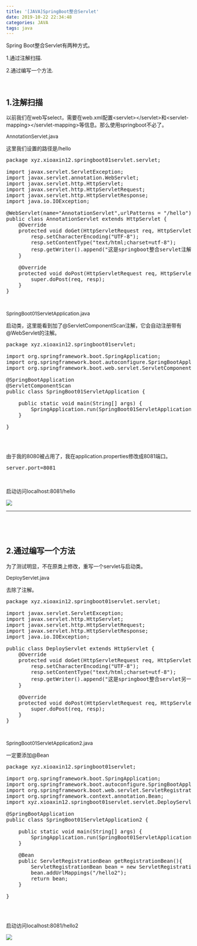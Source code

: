 ```yaml
---
title: '[JAVA]SpringBoot整合Servlet'
date: 2019-10-22 22:34:48
categories: JAVA
tags: java
---
```


Spring Boot整合Servlet有两种方式。<!--more-->

1.通过注解扫描.

2.通过编写一个方法.

&nbsp;

## 1.注解扫描

以前我们在web写select，需要在web.xml配置&lt;servlet&gt;&lt;/servlet&gt;和&lt;servlet-mapping&gt;&lt;/servlet-mapping&gt;等信息。那么使用springboot不必了。

<span style="font-size: 10pt;">AnnotationServlet.java</span>

这里我们设置的路径是/hello
<pre class="lang:java decode:true" title="AnnotationServlet">package xyz.xioaxin12.springboot01servlet.servlet;

import javax.servlet.ServletException;
import javax.servlet.annotation.WebServlet;
import javax.servlet.http.HttpServlet;
import javax.servlet.http.HttpServletRequest;
import javax.servlet.http.HttpServletResponse;
import java.io.IOException;

@WebServlet(name="AnnotationServlet",urlPatterns = "/hello")
public class AnnotationServlet extends HttpServlet {
    @Override
    protected void doGet(HttpServletRequest req, HttpServletResponse resp) throws ServletException, IOException {
        resp.setCharacterEncoding("UTF-8");
        resp.setContentType("text/html;charset=utf-8");
        resp.getWriter().append("这是springboot整合servlet注解的方式!");
    }

    @Override
    protected void doPost(HttpServletRequest req, HttpServletResponse resp) throws ServletException, IOException {
        super.doPost(req, resp);
    }
}
</pre>
&nbsp;

<span style="font-size: 10pt;">SpringBoot01ServletApplication.java</span>

启动类，这里能看到加了@ServletComponentScan注解，它会自动注册带有@WebServlet的注解。
<pre class="lang:default decode:true">package xyz.xioaxin12.springboot01servlet;

import org.springframework.boot.SpringApplication;
import org.springframework.boot.autoconfigure.SpringBootApplication;
import org.springframework.boot.web.servlet.ServletComponentScan;

@SpringBootApplication
@ServletComponentScan
public class SpringBoot01ServletApplication {

    public static void main(String[] args) {
        SpringApplication.run(SpringBoot01ServletApplication.class, args);
    }

}

</pre>
&nbsp;

由于我的8080被占用了，我在application.properties修改成8081端口。
<pre class="lang:default decode:true ">server.port=8081</pre>
&nbsp;

启动访问localhost:8081/hello

[![](http://image.xiaoxinyes.club/2019-01-06_112731.png)](http://image.xiaoxinyes.club/2019-01-06_112731.png)

* * *

&nbsp;

&nbsp;

## 2.通过编写一个方法

为了测试明显，不在原类上修改，重写一个servlet与启动类。

<span style="font-size: 10pt;">DeployServlet.java </span>

去除了注解。
<pre class="lang:java decode:true">package xyz.xioaxin12.springboot01servlet.servlet;

import javax.servlet.ServletException;
import javax.servlet.http.HttpServlet;
import javax.servlet.http.HttpServletRequest;
import javax.servlet.http.HttpServletResponse;
import java.io.IOException;

public class DeployServlet extends HttpServlet {
    @Override
    protected void doGet(HttpServletRequest req, HttpServletResponse resp) throws ServletException, IOException {
        resp.setCharacterEncoding("UTF-8");
        resp.setContentType("text/html;charset=utf-8");
        resp.getWriter().append("这是springboot整合servlet另一种方式!");
    }

    @Override
    protected void doPost(HttpServletRequest req, HttpServletResponse resp) throws ServletException, IOException {
        super.doPost(req, resp);
    }
}
</pre>
&nbsp;

<span style="font-size: 10pt;">SpringBoot01ServletApplication2.java</span>

一定要添加@Bean
<pre class="lang:java decode:true " title="SpringBoot01ServletApplication2 ">package xyz.xioaxin12.springboot01servlet;

import org.springframework.boot.SpringApplication;
import org.springframework.boot.autoconfigure.SpringBootApplication;
import org.springframework.boot.web.servlet.ServletRegistrationBean;
import org.springframework.context.annotation.Bean;
import xyz.xioaxin12.springboot01servlet.servlet.DeployServlet;

@SpringBootApplication
public class SpringBoot01ServletApplication2 {

    public static void main(String[] args) {
        SpringApplication.run(SpringBoot01ServletApplication2.class, args);
    }

    @Bean
    public ServletRegistrationBean getRegistrationBean(){
        ServletRegistrationBean bean = new ServletRegistrationBean(new DeployServlet());
        bean.addUrlMappings("/hello2");
        return bean;
    }

}

</pre>
&nbsp;

启动访问localhost:8081/hello2

[![](http://image.xiaoxinyes.club/2019-01-06_113424.png)](http://image.xiaoxinyes.club/2019-01-06_113424.png)
